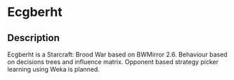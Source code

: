 # Ecgberht

## Description

Ecgberht is a Starcraft: Brood War based on BWMirror 2.6.
Behaviour based on decisions trees and influence matrix.
Opponent based strategy picker learning using Weka is planned.
